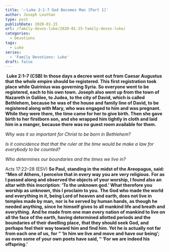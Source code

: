 ```yaml
---
title: '✅Luke 2:1-7 God Becomes Man [Part 1]'
author: Joseph Louthan
type: post
publishDate: 2020-01-15
url: /family-devos-luke/2020-01-15-family-devos-luke/
categories:
  - Devotions
tags:
  - Luke
series:
  - 'Family Devotions: Luke'
draft: false
---
```


​		**Luke 2:1–7 (CSB) In those days a decree went out from Caesar Augustus that the whole empire should be registered.  This first registration took place while Quirinius was governing Syria.  So everyone went to be registered, each to his own town.  Joseph also went up from the town of Nazareth in Galilee, to Judea, to the city of David, which is called Bethlehem, because he was of the house and family line of David,  to be registered along with Mary, who was engaged to him and was pregnant.  While they were there, the time came for her to give birth.  Then she gave birth to her firstborn son, and she wrapped him tightly in cloth and laid him in a manger, because there was no guest room available for them.**

*Why was it so important for Christ to be born in Bethlehem?*

*Is it coincidence that that the ruler at the time would be make a law for everybody to be counted?*

*Who determines our boundaries and the times we live in?* 

Acts 17:22–28 (ESV) **So Paul, standing in the midst of the Areopagus, said: “Men of Athens, I perceive that in every way you are very religious.**  **For as I passed along and observed the objects of your worship, I found also an altar with this inscription: ‘To the unknown god.’ What therefore you worship as unknown, this I proclaim to you.**  **The God who made the world and everything in it, being Lord of heaven and earth, does not live in temples made by man,**  **nor is he served by human hands, as though he needed anything, since he himself gives to all mankind life and breath and everything.**  **And he made from one man every nation of mankind to live on all the face of the earth, having determined allotted periods and the boundaries of their dwelling place,**  **that they should seek God, and perhaps feel their way toward him and find him. Yet he is actually not far from each one of us,**  **for “ ‘In him we live and move and have our being’; as even some of your own poets have said, “ ‘For we are indeed his offspring.’** 

​	 